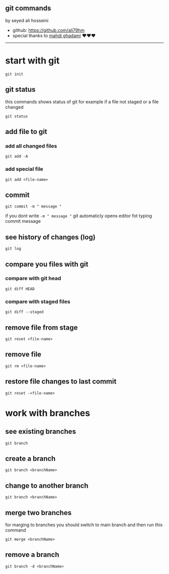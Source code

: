 git commands
---
by seyed ali hosseini

  - 
    github: https://github.com/ali79hm
  - special thanks to [mahdi ghadami](https://github.com/mahdighadami) ♥♥♥
---
# start with git 
```shell
git init
```
## git status
this commands shows status of git for example if a file not staged or a file changed 
```shell
git status
```
## add file to git 

### add all changed files 
```shell
git add -A
```

### add special file
```shell
git add <file-name>
```

## commit

```shell
git commit -m " message "
```
if you dont write ```-m " message "``` git automaticly opens editor fot typing commit message

## see history of changes (log)

```shell
git log
```

## compare you files with git 
### compare with git head 
```shell
git diff HEAD
```
### compare with staged files
```shell
git diff --staged
```
## remove file from stage
```shell
git reset <file-name>
```
## remove file
```shell
git rm <file-name>
```
## restore file changes to last commit

```shell
git reset -<file-name>
```
# work with branches
## see existing branches
```shell
git branch
```
## create a branch
```shell
git branch <branchName>
```
## change to another branch
```shell
git branch <branchName>
```
## merge two branches
for marging to branches you should switch to main branch and then run this command
```shell
git merge <branchName>
```
## remove a branch 
```shell
git branch -d <branchName>
```

